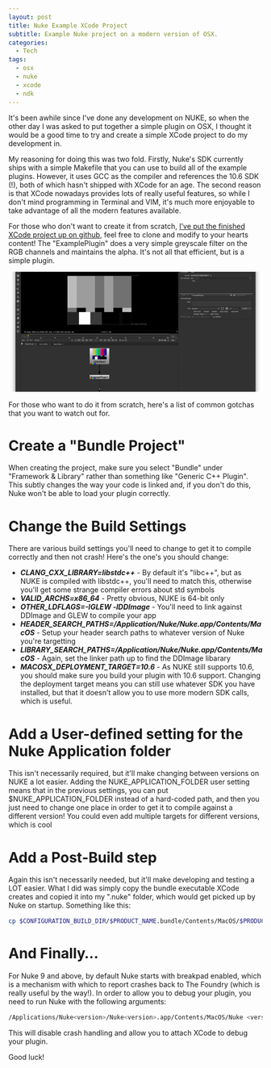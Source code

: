 ```yaml
---
layout: post
title: Nuke Example XCode Project
subtitle: Example Nuke project on a modern version of OSX.
categories:
  - Tech
tags:
  - osx
  - nuke
  - xcode
  - ndk
---
```


It's been awhile since I've done any development on NUKE, so when the other day
I was asked to put together a simple plugin on OSX, I thought it would be a good
time to try and create a simple XCode project to do my development in.

<!--more-->

My reasoning for doing this was two fold. Firstly, Nuke's SDK currently ships
with a simple Makefile that you can use to build all of the example plugins.
However, it uses GCC as the compiler and references the 10.6 SDK (!), both of
which hasn't shipped with XCode for an age. The second reason is that XCode
nowadays provides lots of really useful features, so while I don't mind
programming in Terminal and VIM, it's much more enjoyable to take advantage of
all the modern features available.

For those who don't want to create it from scratch,
[I've put the finished XCode project up on github](https://github.com/tomwardio/NukeOSX-ExamplePlugin "NukeOSX-Example-Plugin"),
feel free to clone and modify to your hearts content! The "ExamplePlugin" does a
very simple greyscale filter on the RGB channels and maintains the alpha. It's
not all that efficient, but is a simple plugin.

[![ExamplePlugin](/uploads/posts/nuke-example-xcode-project/ExamplePlugin-small.png)](/uploads/posts/nuke-example-xcode-project/ExamplePlugin.png)

For those who want to do it from scratch, here's a list of common gotchas that
you want to watch out for.

# Create a "Bundle Project"

When creating the project, make sure you select "Bundle" under "Framework &
Library" rather than something like "Generic C++ Plugin". This subtly changes
the way your code is linked and, if you don't do this, Nuke won't be able to
load your plugin correctly.

# Change the Build Settings

There are various build settings you'll need to change to get it to compile
correctly and then not crash! Here's the one's you should change:

- _**CLANG_CXX_LIBRARY=libstdc++**_ - By default it's "libc++", but as NUKE is
  compiled with libstdc++, you'll need to match this, otherwise you'll get some
  strange compiler errors about std symbols
- _**VALID_ARCHS=x86_64**_ - Pretty obvious, NUKE is 64-bit only
- _**OTHER_LDFLAGS=-lGLEW -lDDImage**_ - You'll need to link against DDImage and
  GLEW to compile your app
- _**HEADER_SEARCH_PATHS=/Application/Nuke<version>/Nuke<version>.app/Contents/MacOS</version></version>**_
  \- Setup your header search paths to whatever version of Nuke you're targetting
- _**LIBRARY_SEARCH_PATHS=/Application/Nuke<version>/Nuke<version>.app/Contents/MacOS</version></version>**_
  \- Again, set the linker path up to find the DDImage libarary
- _**MACOSX_DEPLOYMENT_TARGET=10.6**_ - As NUKE still supports 10.6, you should
  make sure you build your plugin with 10.6 support. Changing the deployment
  target means you can still use whatever SDK you have installed, but that it
  doesn't allow you to use more modern SDK calls, which is useful.

# Add a User-defined setting for the Nuke Application folder

This isn't necessarily required, but it'll make changing between versions on
NUKE a lot easier. Adding the NUKE_APPLICATION_FOLDER user setting means that in
the previous settings, you can put $NUKE_APPLICATION_FOLDER instead of a
hard-coded path, and then you just need to change one place in order to get it
to compile against a different version! You could even add multiple targets for
different versions, which is cool

# Add a Post-Build step

Again this isn't necessarily needed, but it'll make developing and testing a LOT
easier. What I did was simply copy the bundle executable XCode creates and
copied it into my ".nuke" folder, which would get picked up by Nuke on startup.
Something like this:

```bash
cp $CONFIGURATION_BUILD_DIR/$PRODUCT_NAME.bundle/Contents/MacOS/$PRODUCT_NAME ~/.nuke/$PRODUCT_NAME.dylib
```

# And Finally…

For Nuke 9 and above, by default Nuke starts with breakpad enabled, which is a
mechanism with which to report crashes back to The Foundry (which is really
useful by the way!). In order to allow you to debug your plugin, you need to run
Nuke with the following arguments:

```bash
/Applications/Nuke<version>/Nuke<version>.app/Contents/MacOS/Nuke <version>--crashhandling 0
```

This will disable crash handling and allow you to attach XCode to debug your
plugin.

Good luck!
